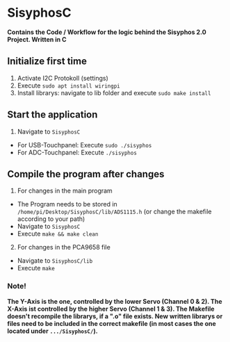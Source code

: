 # SisyphosC
**Contains the Code / Workflow for the logic behind the Sisyphos 2.0 Project. Written in C**

## Initialize first time
1. Activate I2C Protokoll (settings)
2. Execute ```sudo apt install wiringpi```
3. Install librarys: navigate to lib folder and execute ```sudo make install```

## Start the application
1. Navigate to ```SisyphosC```
- For USB-Touchpanel: Execute ```sudo ./sisyphos```
- For ADC-Touchpanel: Execute ```./sisyphos```

## Compile the program after changes
1. For changes in the main program
- The Program needs to be stored in ```/home/pi/Desktop/SisyphosC/lib/ADS1115.h``` (or change the makefile according to your path)
- Navigate to ```SisyphosC```
- Execute ```make && make clean```
2. For changes in the PCA9658 file
- Navigate to ```SisyphosC/lib```
- Execute ```make```

### Note!
**The Y-Axis is the one, controlled by the lower Servo (Channel 0 & 2). The X-Axis ist controlled by the higher Servo (Channel 1 & 3).
The Makefile doesn't recompile the librarys, if a ".o" file exists. New written librarys or files need to be included in the correct makefile (in most cases the one located under ```.../SisyphosC/```).**
